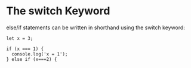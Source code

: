 # The switch Keyword 

else/if statements can be written in shorthand using the switch keyword:

```
let x = 3;
```

```
if (x === 1) {
  console.log('x = 1');
} else if (x===2) {
  

